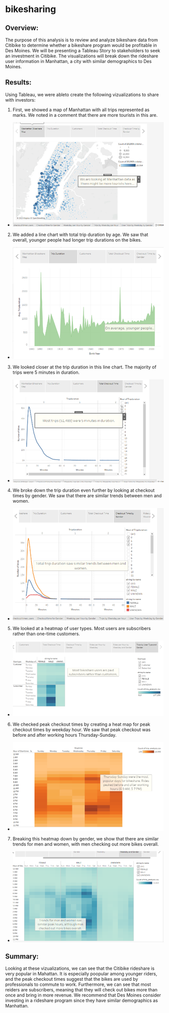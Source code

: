 # bikesharing

## Overview: 
The purpose of this analysis is to review and analyze bikeshare data from Citibike to determine whether a bikeshare program would be profitable in Des Moines. We will be presenting a Tableau Story to stakeholders to seek an investment in Citibike. The visualizations will break down the rideshare user information in Manhattan, a city with similar demographics to Des Moines.

## Results:
Using Tableau, we were ableto create the following vizualizations to share with investors:

1) First, we showed a map of Manhattan with all trips represented as marks. We noted in a comment that there are more tourists in this are.
- ![Manhattan Map](https://raw.githubusercontent.com/ecost95/bikesharing/main/Manhattanmap.PNG)

2) We added a line chart with total trip duration by age. We saw that overall, younger people had longer trip durations on the bikes. 
- ![trip duration](https://raw.githubusercontent.com/ecost95/bikesharing/main/tripdurationage.PNG)

3) We looked closer at the trip duration in this line chart. The majority of trips were 5 minutes in duration.
- ![checkout](https://raw.githubusercontent.com/ecost95/bikesharing/main/Checkouttime.PNG)

4) We broke down the trip duration even further by looking at checkout times by gender. We saw that there are similar trends between men and women.
- ![checkout gender](https://raw.githubusercontent.com/ecost95/bikesharing/main/CheckoutGender.PNG)

5) We looked at a heatmap of user types. Most users are subscribers rather than one-time customers.
- ![user type](https://raw.githubusercontent.com/ecost95/bikesharing/main/UserTypeGender.PNG)

6) We checked peak checkout times by creating a heat map for peak checkout times by weekday hour. We saw that peak checkout was before and after working hours Thursday-Sunday. 
- ![peak](https://raw.githubusercontent.com/ecost95/bikesharing/main/tripsbyweekdaybyhour.PNG)

7) Breaking this heatmap down by gender, we show that there are similar trends for men and women, with men checking out more bikes overall.
- ![peakgender](https://raw.githubusercontent.com/ecost95/bikesharing/main/tripsweekdaybygender.PNG)

## Summary:

Looking at these vizualizations, we can see that the Citibike rideshare is very popular in Mahattan. It is especially poopular among younger riders, and the peak checkout times suggest that the bikes are used by professionals to commute to work. Furthermore, we can see that most reiders are subscribers, meaning that they will check out bikes more than once and bring in more revenue. We recommend that Des Moines consider investing in a rideshare program since they have similar demographics as Manhattan. 
